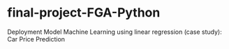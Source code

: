 # final-project-FGA-Python
Deployment Model Machine Learning using linear regression (case study): Car Price Prediction 
